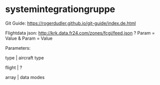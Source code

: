 # systemintegrationgruppe

Git Guide: https://rogerdudler.github.io/git-guide/index.de.html


Flightdata json: http://krk.data.fr24.com/zones/fcgi/feed.json ? Param = Value & Param = Value

Parameters:

type        |  aircraft type

flight      |  ?

array       | data modes
